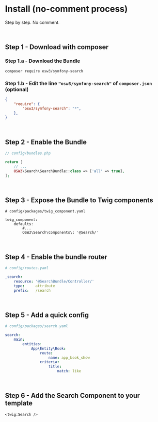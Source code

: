 # Install (no-comment process)

Step by step. No comment.

<br>

## Step 1 - Download with composer

### Step 1.a - Download the Bundle

```shell 
composer require osw3/symfony-search
```

### Step 1.b - Edit the line `"osw3/symfony-search"` of `composer.json` (optional)

```json 
{
    "require": {
        "osw3/symfony-search": "*",
    },
}
```

<br>

## Step 2 - Enable the Bundle

```php
// config/bundles.php

return [
    // ...
    OSW3\Search\SearchBundle::class => ['all' => true],
];
```

<br>

## Step 3 - Expose the Bundle to Twig components

```twig
# config/packages/twig_component.yaml

twig_component:
    defaults:
        #...
        OSW3\Search\Components\: '@Search/'
```

<br>

## Step 4 - Enable the bundle router

```yaml
# config/routes.yaml

_search:
    resource: '@SearchBundle/Controller/'
    type:     attribute
    prefix:   /search
```

<br>

## Step 5 - Add a quick config

```yaml 
# config/packages/search.yaml

search:
    main:
        entities: 
            App\Entity\Book:
                route: 
                    name: app_book_show
                criteria:
                    title:
                        match: like
```

<br>

## Step 6 - Add the Search Component to your template

```twig
<twig:Search />
```